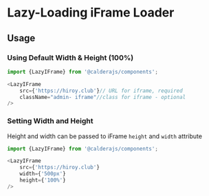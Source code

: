 # Lazy-Loading iFrame Loader

## Usage
### Using Default Width & Height (100%)
```js
import {LazyIFrame} from '@calderajs/components';

<LazyIFrame   
    src={'https://hiroy.club'}// URL for iframe, required
    className="admin- iframe"//class for iframe - optional
/>
```

### Setting Width and Height

Height and width can be passed to iFrame `height` and `width` attribute
```js
import {LazyIFrame} from '@calderajs/components';

<LazyIFrame   
    src={'https://hiroy.club'}
    width={'500px'}
    height={'100%'}
/>
```

